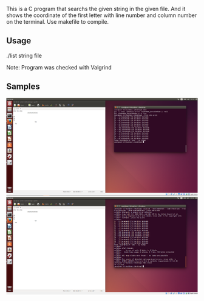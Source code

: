 This is a C program that searchs the given string in the given file. And it shows the coordinate of the first letter with line number and column number on the terminal. Use makefile to compile.

## Usage
./list string file  

Note: Program was checked with Valgrind

## Samples

![./list oto a.txt](1.png)  
![Valgring result](2.png)  